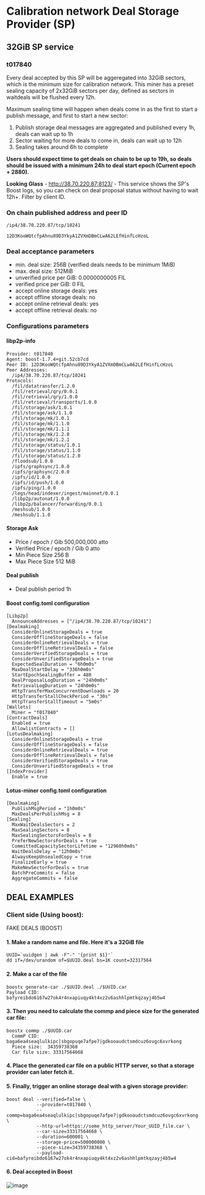 # Calibration network Deal Storage Provider (SP)

## 32GiB SP service
### t017840
Every deal accepted by this SP will be aggeregated into 32GiB sectors, which is the minimum size for calibration network. 
This miner has a preset sealing capacity of 2x32GiB sectors per day, defined as sectors in waitdeals will be flushed every 12h.   

Maximum sealing time will happen when deals come in as the first to start a publish message, and first to start a new sector:  
1. Publish storage deal messages are aggregated and published every 1h, deals can wait up to 1h
2. Sector waiting for more deals to come in, deals can wait up to 12h 
3. Sealing takes around 6h to complete 

  **Users should expect time to get deals on chain to be up to 19h, so deals should be issued with a minimum 24h to deal start epoch (Current epoch + 2880).**

  **Looking Glass** - http://38.70.220.87:8123/ - This service shows the SP's Boost logs, so you can check on deal proposal status without having to wait 12h+. Filter by client ID.
  
### On chain published address and peer ID
`/ip4/38.70.220.87/tcp/10241`

`12D3KooWQtcfpAhnu89D3YkyA1ZVXmDBmCLwA62LEfHinfLcHzoL`

### Deal acceptance parameters
- min. deal size: 256B (verified deals needs to be minimum 1MiB)
- max. deal size: 512MiB
- unverified price per GiB: 0.0000000005 FIL
- verified price per GiB: 0 FIL
- accept online storage deals: yes
- accept offline storage deals: no
- accept online retrieval deals: yes
- accept offline retrieval deals: no

### Configurations parameters
#### libp2p-info
```
Provider: t017840
Agent: boost-1.7.4+git.52cb7cd
Peer ID: 12D3KooWQtcfpAhnu89D3YkyA1ZVXmDBmCLwA62LEfHinfLcHzoL
Peer Addresses:
  /ip4/38.70.220.87/tcp/10241
Protocols:
  /fil/datatransfer/1.2.0
  /fil/retrieval/qry/0.0.1
  /fil/retrieval/qry/1.0.0
  /fil/retrieval/transports/1.0.0
  /fil/storage/ask/1.0.1
  /fil/storage/ask/1.1.0
  /fil/storage/mk/1.0.1
  /fil/storage/mk/1.1.0
  /fil/storage/mk/1.1.1
  /fil/storage/mk/1.2.0
  /fil/storage/mk/1.2.1
  /fil/storage/status/1.0.1
  /fil/storage/status/1.1.0
  /fil/storage/status/1.2.0
  /floodsub/1.0.0
  /ipfs/graphsync/1.0.0
  /ipfs/graphsync/2.0.0
  /ipfs/id/1.0.0
  /ipfs/id/push/1.0.0
  /ipfs/ping/1.0.0
  /legs/head/indexer/ingest/mainnet/0.0.1
  /libp2p/autonat/1.0.0
  /libp2p/balancer/forwarding/0.0.1
  /meshsub/1.0.0
  /meshsub/1.1.0
```
#### Storage Ask
- Price / epoch / Gib	500,000,000 atto
- Verified Price / epoch / Gib	0 atto
- Min Piece Size	256 B
- Max Piece Size	512 MiB
#### Deal publish
- Deal publish period	1h
#### Boost config.toml configuration
```
[Libp2p]
  AnnounceAddresses = ["/ip4/38.70.220.87/tcp/10241"]
[Dealmaking]
  ConsiderOnlineStorageDeals = true
  ConsiderOfflineStorageDeals = false
  ConsiderOnlineRetrievalDeals = true
  ConsiderOfflineRetrievalDeals = false
  ConsiderVerifiedStorageDeals = true
  ConsiderUnverifiedStorageDeals = true
  ExpectedSealDuration = "6h0m0s"
  MaxDealStartDelay = "336h0m0s"
  StartEpochSealingBuffer = 480
  DealProposalLogDuration = "24h0m0s"
  RetrievalLogDuration = "24h0m0s"
  HttpTransferMaxConcurrentDownloads = 20
  HttpTransferStallCheckPeriod = "30s"
  HttpTransferStallTimeout = "5m0s"
[Wallets]
  Miner = "f017840"
[ContractDeals]
  Enabled = true
  AllowlistContracts = []
[LotusDealmaking]
  ConsiderOnlineStorageDeals = true
  ConsiderOfflineStorageDeals = false
  ConsiderOnlineRetrievalDeals = true
  ConsiderOfflineRetrievalDeals = false
  ConsiderVerifiedStorageDeals = true
  ConsiderUnverifiedStorageDeals = true
[IndexProvider]
  Enable = true
```
#### Lotus-miner config.toml configuration
```
[Dealmaking]
  PublishMsgPeriod = "1h0m0s"
  MaxDealsPerPublishMsg = 8
[Sealing]
  MaxWaitDealsSectors = 2
  MaxSealingSectors = 8
  MaxSealingSectorsForDeals = 8
  PreferNewSectorsForDeals = true
  CommittedCapacitySectorLifetime = "12960h0m0s"
  WaitDealsDelay = "12h0m0s"
  AlwaysKeepUnsealedCopy = true
  FinalizeEarly = true
  MakeNewSectorForDeals = true
  BatchPreCommits = false
  AggregateCommits = false
```


## DEAL EXAMPLES

### Client side (Using boost):
FAKE DEALS (BOOST)
#### 1. Make a random name and file. Here it's a 32GiB file
```
UUID=`uuidgen | awk -F"-" '{print $1}'`
dd if=/dev/urandom of=$UUID.deal bs=1K count=32317564
```
#### 2. Make a car of the file
```
boostx generate-car ./$UUID.deal ./$UUID.car
Payload CID:  bafyreibdo6167w27ok4r4nxapiuqy4kt4xz2v6ashhlpmtkqzayj4b5w4
```
#### 3. Then you need to calculate the commp and piece size for the generated car file:
```
boostx commp ./$UUID.car
  CommP CID:  baga6ea4seaqlulkipc|sbgopuqe7afpe7|gdkooaudctsmdcuz6ovgc6xvrkong
  Piece size:  34359738368
  Car file size: 33317564668 
```
#### 4. Place the generated car file on a public HTTP server, so that a storage provider can later fetch it.
#### 5. Finally, trigger an online storage deal with a given storage provider:
```
boost deal --verified=false \
           --provider=t017840 \
           --commp=baga6ea4seaqlulkipc|sbgopuqe7afpe7|gdkooaudctsmdcuz6ovgc6xvrkong \
           --http-url=https://some_http_server/Your_UUID_file.car \
           --car-size=33317564668 \
           --duration=600001 \
           --storage-price=500000000 \
           --piece-size=34359738368 \
           --payload-cid=bafyreibdo6167w27ok4r4nxapiuqy4kt4xz2v6ashhlpmtkqzayj4b5w4
```
#### 6. Deal accepted in Boost
![image](https://github.com/benjaminh83/fvm-calib-deal-miners/assets/14029124/38ddb01f-2d0f-4220-af27-93822124eabb)
